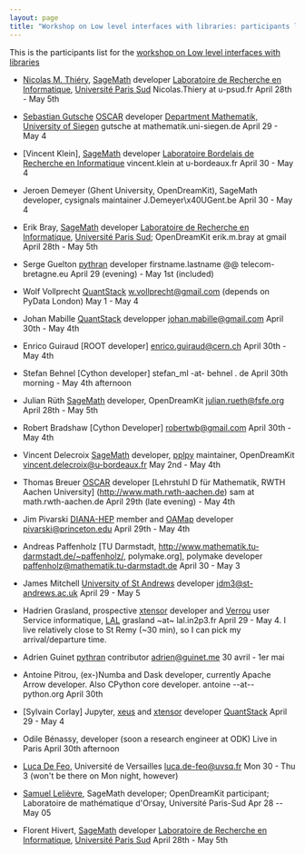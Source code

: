 ```yaml
---
layout: page
title: "Workshop on Low level interfaces with libraries: participants list"
---
```


This is the participants list for the
[workshop on Low level interfaces with libraries](https://github.com/OpenDreamKit/OpenDreamKit/issues/251 )

- [Nicolas M. Thiéry](http://Nicolas.Thiery.name),  [SageMath](http://sagemath.org) developer
  [Laboratoire de Recherche en Informatique](http://www.lri.fr), [Université Paris Sud](http://www.u-psud.fr)
  Nicolas.Thiery at u-psud.fr
  April 28th - May 5th

- [Sebastian Gutsche](https://sebasguts.github.io/) [OSCAR](https://www.computeralgebra.de/oscar/) developer
  [Department Mathematik, University of Siegen](https://www.uni-siegen.de/fb6/fb6/)
  gutsche at mathematik.uni-siegen.de
  April 29 - May 4

- [Vincent Klein], [SageMath](http://sagemath.org) developer
  [Laboratoire Bordelais de Recherche en Informatique](http://www.labri.fr)
  vincent.klein at u-bordeaux.fr
  April 30 - May 4

- Jeroen Demeyer (Ghent University, OpenDreamKit), SageMath developer, cysignals maintainer
  J.Demeyer\x40UGent.be
  April 30 - May 4

- Erik Bray,  [SageMath](http://sagemath.org) developer
  [Laboratoire de Recherche en Informatique](http://www.lri.fr), [Université Paris Sud](http://www.u-psud.fr); OpenDreamKit
  erik.m.bray at gmail
  April 28th - May 5th

- Serge Guelton [pythran](http://github.com/serge-sans-paille/pythran) developer
  firstname.lastname @@ telecom-bretagne.eu
  April 29 (evening) - May 1st (included)

- Wolf Vollprecht [QuantStack](http://github.com/quantstack)
   w.vollprecht@gmail.com
  (depends on PyData London) May 1 - May 4

- Johan Mabille [QuantStack](http://github.com/quantstack) developper
  johan.mabille@gmail.com
  April 30th - May 4th

- Enrico Guiraud [ROOT developer]
  enrico.guiraud@cern.ch
  April 30th - May 4th

- Stefan Behnel [Cython developer]
  stefan_ml -at- behnel . de
  April 30th morning - May 4th afternoon

- Julian Rüth [SageMath](http://sagemath.org) developer, OpenDreamKit
  julian.rueth@fsfe.org
  April 28th - May 5th

- Robert Bradshaw [Cython Developer]
  robertwb@gmail.com
  April 30th - May 4th

- Vincent Delecroix [SageMath](http://sagemath.org) developer, [pplpy](https://github.com/videlec/pplpy) maintainer, OpenDreamKit
  vincent.delecroix@u-bordeaux.fr
  May 2nd - May 4th

- Thomas Breuer  [OSCAR](https://www.computeralgebra.de/oscar/) developer
  [Lehrstuhl D für Mathematik, RWTH Aachen University] (http://www.math.rwth-aachen.de)
  sam at math.rwth-aachen.de
  April 29th (late evening) - May 4th

- Jim Pivarski [DIANA-HEP](http://diana-hep.org/) member and [OAMap](https://github.com/diana-hep/oamap) developer
  pivarski@princeton.edu
  April 29th - May 4th

- Andreas Paffenholz [TU Darmstadt, http://www.mathematik.tu-darmstadt.de/~paffenholz/, polymake.org], polymake developer
  paffenholz@mathematik.tu-darmstadt.de
  April 30 - May 3

- James Mitchell [University of St Andrews](http://www-groups.mcs.st-andrews.ac.uk/~jamesm/) developer
  jdm3@st-andrews.ac.uk
  April 29 - May 5

- Hadrien Grasland, prospective [xtensor](http://quantstack.net/xtensor) developer and [Verrou](https://github.com/edf-hpc/verrou) user
  Service informatique, [LAL](https://www.lal.in2p3.fr/)
  grasland ~at~ lal.in2p3.fr
  April 29 - May 4. I live relatively close to St Remy (~30 min), so I can pick my arrival/departure time.

- Adrien Guinet [pythran](http://github.com/serge-sans-paille/pythran) contributor
  adrien@guinet.me
  30 avril - 1er mai

- Antoine Pitrou, (ex-)Numba and Dask developer, currently Apache Arrow developer. Also CPython core developer.
  antoine --at-- python.org
  April 30th

- [Sylvain Corlay] Jupyter, [xeus](https://github.com/QuantStack/xeus/) and [xtensor](https://github.com/QuantStack/xtensor/) developer
  [QuantStack](http://quantstack.net/)
  April 29 - May 4

- Odile Bénassy, developer (soon a research engineer at ODK)
  Live in Paris
  April 30th afternoon

- [Luca De Feo](http://defeo.lu/), Université de Versailles
  luca.de-feo@uvsq.fr
  Mon 30 - Thu 3 (won't be there on Mon night, however)

- [Samuel Lelièvre](https://wiki.sagemath.org/slelievre),
  SageMath developer; OpenDreamKit participant; Laboratoire de mathématique d'Orsay, Université Paris-Sud
  Apr 28 -- May 05

- Florent Hivert,  [SageMath](http://sagemath.org) developer
  [Laboratoire de Recherche en Informatique](http://www.lri.fr), [Université Paris Sud](http://www.u-psud.fr)
  April 28th - May 5th

